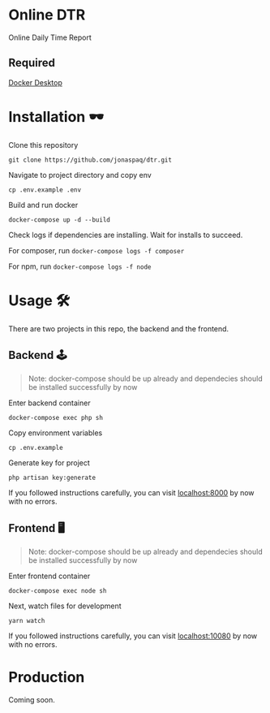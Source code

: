 # Online DTR
Online Daily Time Report

## Required
[Docker Desktop](https://www.docker.com/products/docker-desktop)

# Installation 🕶

Clone this repository

```
git clone https://github.com/jonaspaq/dtr.git
```

Navigate to project directory and copy env

```
cp .env.example .env
```

Build and run docker 
```
docker-compose up -d --build
```

Check logs if dependencies are installing. Wait for installs to succeed.

For composer, run ``` docker-compose logs -f composer ```

For npm, run ``` docker-compose logs -f node ```

# Usage 🛠
There are two projects in this repo, the backend and the frontend.

## Backend 🕹
> Note: docker-compose should be up already and dependecies should be installed successfully by now

Enter backend container
```
docker-compose exec php sh
```

Copy environment variables
```
cp .env.example
```

Generate key for project
```
php artisan key:generate
```

If you followed instructions carefully, you can visit [localhost:8000](http://localhost:8000) by now with no errors.

## Frontend 🖥
> Note: docker-compose should be up already and dependecies should be installed successfully by now

Enter frontend container
```
docker-compose exec node sh
```

Next, watch files for development
```
yarn watch
```

If you followed instructions carefully, you can visit [localhost:10080](http://localhost:10080) by now with no errors.

# Production
Coming soon.
